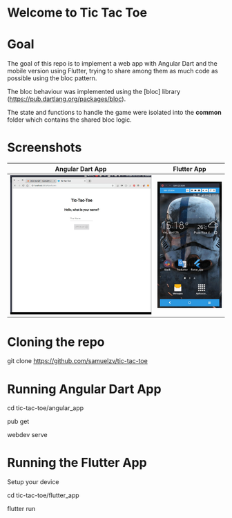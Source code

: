 # Welcome to Tic Tac Toe

# Goal
The goal of this repo is to implement a web app with Angular Dart and the mobile version using Flutter, trying to share among them as much code as possible using the bloc pattern.

The bloc behaviour was implemented using the [bloc] library (https://pub.dartlang.org/packages/bloc).

The state and functions to handle the game were isolated into the **common** folder which contains the shared bloc logic.

# Screenshots
| Angular Dart App | Flutter App |
|--|--|
| ![](tic_web_app.gif) | ![](tic_mobile_app.gif) |


# Cloning the repo
git clone https://github.com/samuelzv/tic-tac-toe 

# Running Angular Dart App
cd tic-tac-toe/angular_app

pub get

webdev serve

# Running the Flutter App
Setup your device

cd tic-tac-toe/flutter_app

flutter run

